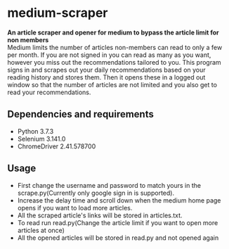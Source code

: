 # medium-scraper
**An article scraper and opener for medium to bypass the article limit for non members**<br/>
Medium limits the number of articles non-members can read to only a few per month. If you are not signed in you can read as many as you want, however you miss out the recommendations tailored to you.
This program signs in and scrapes out your daily recommendations based on your reading history and stores them. Then it opens these in a logged out window so that the number of articles are not limited and you also get to read your recommendations.
## Dependencies and requirements
* Python 3.7.3
* Selenium 3.141.0
* ChromeDriver 2.41.578700
## Usage
* First change the username and password to match yours in the scrape.py(Currently only google sign in is supported).
* Increase the delay time and scroll down when the medium home page opens if you want to load more articles.
* All the scraped article's links will be stored in articles.txt.
* To read run read.py(Change the article limit if you want to open more articles at once)
* All the opened articles will be stored in read.py and not opened again
